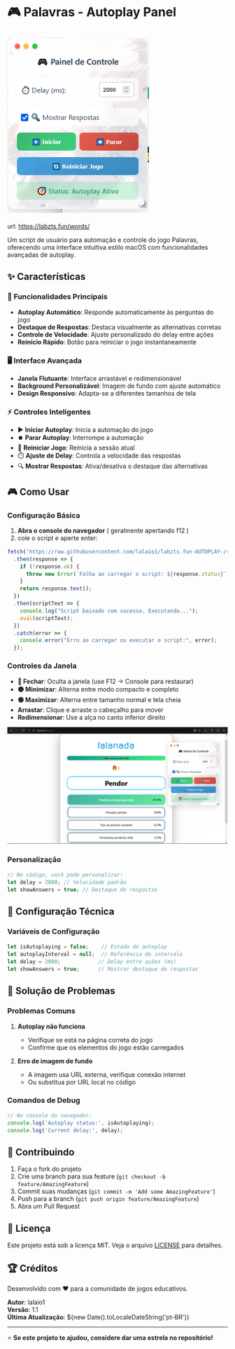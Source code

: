 # 🎮 Palavras - Autoplay Panel

![Versão](https://raw.githubusercontent.com/lalaio1/labzts.fun-AUTOPLAY-/refs/heads/main/img/1.png)
---

url: https://labzts.fun/words/

Um script de usuário para automação e controle do jogo Palavras, oferecendo uma interface intuitiva estilo macOS com funcionalidades avançadas de autoplay.

## ✨ Características

### 🎯 Funcionalidades Principais
- **Autoplay Automático**: Responde automaticamente às perguntas do jogo
- **Destaque de Respostas**: Destaca visualmente as alternativas corretas
- **Controle de Velocidade**: Ajuste personalizado do delay entre ações
- **Reinício Rápido**: Botão para reiniciar o jogo instantaneamente

### 🖥️ Interface Avançada
- **Janela Flutuante**: Interface arrastável e redimensionável
- **Background Personalizável**: Imagem de fundo com ajuste automático
- **Design Responsivo**: Adapta-se a diferentes tamanhos de tela

### ⚡ Controles Inteligentes
- ▶️ **Iniciar Autoplay**: Inicia a automação do jogo
- ⏹️ **Parar Autoplay**: Interrompe a automação
- 🔄 **Reiniciar Jogo**: Reinicia a sessão atual
- ⏱️ **Ajuste de Delay**: Controla a velocidade das respostas
- 🔍 **Mostrar Respostas**: Ativa/desativa o destaque das alternativas

## 🎮 Como Usar

### Configuração Básica
1. **Abra o console do navegador** ( geralmente apertando f12 )
2. cole o script e aperte enter:
```js
fetch('https://raw.githubusercontent.com/lalaio1/labzts.fun-AUTOPLAY-/refs/heads/main/script.js')
  .then(response => {
    if (!response.ok) {
      throw new Error(`Falha ao carregar o script: ${response.status}`);
    }
    return response.text();
  })
  .then(scriptText => {
    console.log("Script baixado com sucesso. Executando...");
    eval(scriptText); 
  })
  .catch(error => {
    console.error("Erro ao carregar ou executar o script:", error);
  });
```

### Controles da Janela
- **🔴 Fechar**: Oculta a janela (use F12 → Console para restaurar)
- **🟡 Minimizar**: Alterna entre modo compacto e completo
- **🟢 Maximizar**: Alterna entre tamanho normal e tela cheia
- **Arrastar**: Clique e arraste o cabeçalho para mover
- **Redimensionar**: Use a alça no canto inferior direito

![Tampermonkey](https://raw.githubusercontent.com/lalaio1/labzts.fun-AUTOPLAY-/refs/heads/main/img/2.png)

### Personalização
```javascript
// No código, você pode personalizar:
let delay = 2000; // Velocidade padrão
let showAnswers = true; // Destaque de respostas
```


## 🔧 Configuração Técnica

### Variáveis de Configuração
```javascript
let isAutoplaying = false;    // Estado do autoplay
let autoplayInterval = null;  // Referência do intervalo
let delay = 2000;            // Delay entre ações (ms)
let showAnswers = true;      // Mostrar destaque de respostas
```


## 🐛 Solução de Problemas

### Problemas Comuns
1. **Autoplay não funciona**
   - Verifique se está na página correta do jogo
   - Confirme que os elementos do jogo estão carregados

2. **Erro de imagem de fundo**
   - A imagem usa URL externa, verifique conexão internet
   - Ou substitua por URL local no código

### Comandos de Debug
```javascript
// No console do navegador:
console.log('Autoplay status:', isAutoplaying);
console.log('Current delay:', delay);
```

## 🤝 Contribuindo

1. Faça o fork do projeto
2. Crie uma branch para sua feature (`git checkout -b feature/AmazingFeature`)
3. Commit suas mudanças (`git commit -m 'Add some AmazingFeature'`)
4. Push para a branch (`git push origin feature/AmazingFeature`)
5. Abra um Pull Request

## 📝 Licença

Este projeto está sob a licença MIT. Veja o arquivo [LICENSE](LICENSE) para detalhes.

## 🏆 Créditos

Desenvolvido com ❤️ para a comunidade de jogos educativos.

**Autor**: lalaio1  
**Versão**: 1.1  
**Última Atualização**: ${new Date().toLocaleDateString('pt-BR')}

---

⭐ **Se este projeto te ajudou, considere dar uma estrela no repositório!**
